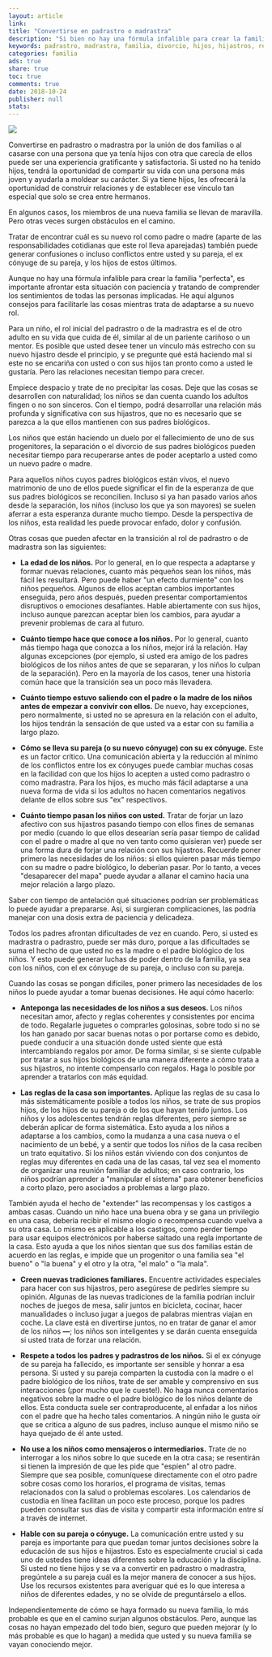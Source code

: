 ```yaml
---
layout: article
link: 
title: "Convertirse en padrastro o madrastra"
description: "Si bien no hay una fórmula infalible para crear la familia "perfecta", es importante afrontar esta nueva situación con paciencia y tratando de comprender los sentimientos de todos los involucrados."
keywords: padrastro, madrastra, familia, divorcio, hijos, hijastros, relaciones, rol, pareja, vínculo, hijastra, separación, custodia, compartida, convivir, cónyuge, niños, ex, marido, mujer
categories: familia
ads: true
share: true
toc: true
comments: true
date: 2018-10-24
publisher: null
stats: 
---
```

![](http://familiasana.info/images/familia/P-Padrastro-esHD-AR1.jpg)

Convertirse en padrastro o madrastra por la unión de dos familias o al casarse con una persona que ya tenía hijos con otra que carecía de ellos puede ser una experiencia gratificante y satisfactoria. Si usted no ha tenido hijos, tendrá la oportunidad de compartir su vida con una persona más joven y ayudarla a moldear su carácter. Si ya tiene hijos, les ofrecerá la oportunidad de construir relaciones y de establecer ese vínculo tan especial que solo se crea entre hermanos.

En algunos casos, los miembros de una nueva familia se llevan de maravilla. Pero otras veces surgen obstáculos en el camino.

Tratar de encontrar cuál es su nuevo rol como padre o madre (aparte de las responsabilidades cotidianas que este rol lleva aparejadas) también puede generar confusiones o incluso conflictos entre usted y su pareja, el ex cónyuge de su pareja, y los hijos de estos últimos.

Aunque no hay una fórmula infalible para crear la familia "perfecta", es importante afrontar esta situación con paciencia y tratando de comprender los sentimientos de todas las personas implicadas. He aquí algunos consejos para facilitarle las cosas mientras trata de adaptarse a su nuevo rol.

Para un niño, el rol inicial del padrastro o de la madrastra es el de otro adulto en su vida que cuida de él, similar al de un pariente cariñoso o un mentor. Es posible que usted desee tener un vínculo más estrecho con su nuevo hijastro desde el principio, y se pregunte qué está haciendo mal si este no se encariña con usted o con sus hijos tan pronto como a usted le gustaría. Pero las relaciones necesitan tiempo para crecer.

Empiece despacio y trate de no precipitar las cosas. Deje que las cosas se desarrollen con naturalidad; los niños se dan cuenta cuando los adultos fingen o no son sinceros. Con el tiempo, podrá desarrollar una relación más profunda y significativa con sus hijastros, que no es necesario que se parezca a la que ellos mantienen con sus padres biológicos.

Los niños que están haciendo un duelo por el fallecimiento de uno de sus progenitores, la separación o el divorcio de sus padres biológicos pueden necesitar tiempo para recuperarse antes de poder aceptarlo a usted como un nuevo padre o madre.

Para aquellos niños cuyos padres biológicos están vivos, el nuevo matrimonio de uno de ellos puede significar el fin de la esperanza de que sus padres biológicos se reconcilien. Incluso si ya han pasado varios años desde la separación, los niños (incluso los que ya son mayores) se suelen aferrar a esta esperanza durante mucho tiempo. Desde la perspectiva de los niños, esta realidad les puede provocar enfado, dolor y confusión.

Otras cosas que pueden afectar en la transición al rol de padrastro o de madrastra son las siguientes:

* **La edad de los niños.** Por lo general, en lo que respecta a adaptarse y formar nuevas relaciones, cuanto más pequeños sean los niños, más fácil les resultará. Pero puede haber "un efecto durmiente" con los niños pequeños. Algunos de ellos aceptan cambios importantes enseguida, pero años después, pueden presentar comportamientos disruptivos o emociones desafiantes. Hable abiertamente con sus hijos, incluso aunque parezcan aceptar bien los cambios, para ayudar a prevenir problemas de cara al futuro.

* **Cuánto tiempo hace que conoce a los niños.** Por lo general, cuanto más tiempo haga que conozca a los niños, mejor irá la relación. Hay algunas excepciones (por ejemplo, si usted era amigo de los padres biológicos de los niños antes de que se separaran, y los niños lo culpan de la separación). Pero en la mayoría de los casos, tener una historia común hace que la transición sea un poco más llevadera.

* **Cuánto tiempo estuvo saliendo con el padre o la madre de los niños antes de empezar a convivir con ellos.** De nuevo, hay excepciones, pero normalmente, si usted no se apresura en la relación con el adulto, los hijos tendrán la sensación de que usted va a estar con su familia a largo plazo.

* **Cómo se lleva su pareja (o su nuevo cónyuge) con su ex cónyuge.** Este es un factor crítico. Una comunicación abierta y la reducción al mínimo de los conflictos entre los ex cónyuges puede cambiar muchas cosas en la facilidad con que los hijos lo acepten a usted como padrastro o como madrastra. Para los hijos, es mucho más fácil adaptarse a una nueva forma de vida si los adultos no hacen comentarios negativos delante de ellos sobre sus "ex" respectivos.

* **Cuánto tiempo pasan los niños con usted.** Tratar de forjar un lazo afectivo con sus hijastros pasando tiempo con ellos fines de semanas por medio (cuando lo que ellos desearían sería pasar tiempo de calidad con el padre o madre al que no ven tanto como quisieran ver) puede ser una forma dura de forjar una relación con sus hijastros. Recuerde poner primero las necesidades de los niños: si ellos quieren pasar más tiempo con su madre o padre biológico, lo deberían pasar. Por lo tanto, a veces "desaparecer del mapa" puede ayudar a allanar el camino hacia una mejor relación a largo plazo.

Saber con tiempo de antelación qué situaciones podrían ser problemáticas lo puede ayudar a prepararse. Así, si surgieran complicaciones, las podría manejar con una dosis extra de paciencia y delicadeza.

Todos los padres afrontan dificultades de vez en cuando. Pero, si usted es madrastra o padrastro, puede ser más duro, porque a las dificultades se suma el hecho de que usted no es la madre o el padre biológico de los niños. Y esto puede generar luchas de poder dentro de la familia, ya sea con los niños, con el ex cónyuge de su pareja, o incluso con su pareja.

Cuando las cosas se pongan difíciles, poner primero las necesidades de los niños lo puede ayudar a tomar buenas decisiones. He aquí cómo hacerlo:

* **Anteponga las necesidades de los niños a sus deseos.** Los niños necesitan amor, afecto y reglas coherentes y consistentes por encima de todo. Regalarle juguetes o comprarles golosinas, sobre todo si no se los han ganado por sacar buenas notas o por portarse como es debido, puede conducir a una situación donde usted siente que está intercambiando regalos por amor. De forma similar, si se siente culpable por tratar a sus hijos biológicos de una manera diferente a cómo trata a sus hijastros, no intente compensarlo con regalos. Haga lo posible por aprender a tratarlos con más equidad.

* **Las reglas de la casa son importantes.** Aplique las reglas de su casa lo más sistemáticamente posible a todos los niños, se trate de sus propios hijos, de los hijos de su pareja o de los que hayan tenido juntos. Los niños y los adolescentes tendrán reglas diferentes, pero siempre se deberán aplicar de forma sistemática. Esto ayuda a los niños a adaptarse a los cambios, como la mudanza a una casa nueva o el nacimiento de un bebé, y a sentir que todos los niños de la casa reciben un trato equitativo. Si los niños están viviendo con dos conjuntos de reglas muy diferentes en cada una de las casas, tal vez sea el momento de organizar una reunión familiar de adultos; en caso contrario, los niños podrían aprender a "manipular el sistema" para obtener beneficios a corto plazo, pero asociados a problemas a largo plazo.

También ayuda el hecho de "extender" las recompensas y los castigos a ambas casas. Cuando un niño hace una buena obra y se gana un privilegio en una casa, debería recibir el mismo elogio o recompensa cuando vuelva a su otra casa. Lo mismo es aplicable a los castigos, como perder tiempo para usar equipos electrónicos por haberse saltado una regla importante de la casa. Esto ayuda a que los niños sientan que sus dos familias están de acuerdo en las reglas, e impide que un progenitor o una familia sea "el bueno" o "la buena" y el otro y la otra, "el malo" o "la mala".

* **Creen nuevas tradiciones familiares.** Encuentre actividades especiales para hacer con sus hijastros, pero asegúrese de pedirles siempre su opinión. Algunas de las nuevas tradiciones de la familia podrían incluir noches de juegos de mesa, salir juntos en bicicleta, cocinar, hacer manualidades o incluso jugar a juegos de palabras mientras viajan en coche. La clave está en divertirse juntos, no en tratar de ganar el amor de los niños **—**; los niños son inteligentes y se darán cuenta enseguida si usted trata de forzar una relación.

* **Respete a todos los padres y padrastros de los niños.** Si el ex cónyuge de su pareja ha fallecido, es importante ser sensible y honrar a esa persona. Si usted y su pareja comparten la custodia con la madre o el padre biológico de los niños, trate de ser amable y comprensivo en sus interacciones (¡por mucho que le cueste!). No haga nunca comentarios negativos sobre la madre o el padre biológico de los niños delante de ellos. Esta conducta suele ser contraproducente, al enfadar a los niños con el padre que ha hecho tales comentarios. A ningún niño le gusta oír que se critica a alguno de sus padres, incluso aunque el mismo niño se haya quejado de él ante usted.

* **No use a los niños como mensajeros o intermediarios.** Trate de no interrogar a los niños sobre lo que sucede en la otra casa; se resentirán si tienen la impresión de que les pide que "espíen" al otro padre. Siempre que sea posible, comuníquese directamente con el otro padre sobre cosas como los horarios, el programa de visitas, temas relacionados con la salud o problemas escolares. Los calendarios de custodia en línea facilitan un poco este proceso, porque los padres pueden consultar sus días de visita y compartir esta información entre sí a través de internet.

* **Hable con su pareja o cónyuge.** La comunicación entre usted y su pareja es importante para que puedan tomar juntos decisiones sobre la educación de sus hijos e hijastros. Esto es especialmente crucial si cada uno de ustedes tiene ideas diferentes sobre la educación y la disciplina. Si usted no tiene hijos y se va a convertir en padrastro o madrastra, pregúntele a su pareja cuál es la mejor manera de conocer a sus hijos. Use los recursos existentes para averiguar qué es lo que interesa a niños de diferentes edades, y no se olvide de preguntárselo a ellos.

Independientemente de cómo se haya formado su nueva familia, lo más probable es que en el camino surjan algunos obstáculos. Pero, aunque las cosas no hayan empezado del todo bien, seguro que pueden mejorar (y lo más probable es que lo hagan) a medida que usted y su nueva familia se vayan conociendo mejor.